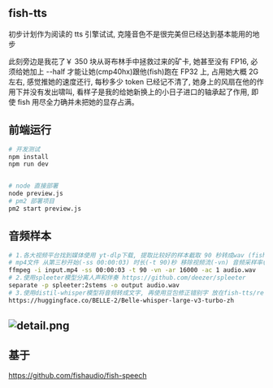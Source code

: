 ## fish-tts

初步计划作为阅读的 tts 引擎试试, 克隆音色不是很完美但已经达到基本能用的地步

此刻旁边是我花了￥ 350 块从哥布林手中拯救过来的矿卡, 她甚至没有 FP16, 必须给她加上 --half 才能让她(cmp40hx)跟他(fish)跑在 FP32 上, 占用她大概 2G 左右, 感觉推她的速度还行, 每秒多少 token 已经记不清了, 她身上的风扇在他的作用下并没有发出啸叫, 看样子是我的给她新换上的小日子进口的轴承起了作用, 即使 fish 用尽全力确并未把她的显存占满。

## 前端运行

```sh
# 开发测试
npm install
npm run dev


# node 直接部署
node preview.js
# pm2 部署项目
pm2 start preview.js

```

## 音频样本

```sh
# 1.各大视频平台找到媒体使用 yt-dlp下载, 提取比较好的样本截取 90 秒转成wav (fishtts最多限制90秒)
# mp4文件 从第三秒开始(-ss 00:00:03) 时长(-t 90)秒 移除视频流(-vn) 音频采样率(-ar 16000) 声道(-ac 1) 单声道体积会小一些
ffmpeg -i input.mp4 -ss 00:00:03 -t 90 -vn -ar 16000 -ac 1 audio.wav
# 2.使用spleeter模型分离人声和伴奏 https://github.com/deezer/spleeter
separate -p spleeter:2stems -o output audio.wav
# 3.使用distil-whisper模型将音频转成文字, 再使用豆包修正错别字 放在fish-tts/references目录下
https://huggingface.co/BELLE-2/Belle-whisper-large-v3-turbo-zh
```

## ![detail.png](https://raw.githubusercontent.com/wangz-code/fish-tts/main/pp.png)

## 基于

https://github.com/fishaudio/fish-speech
